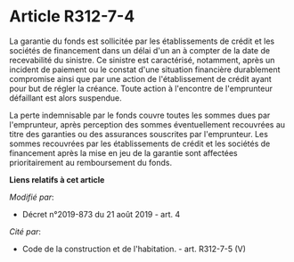 # Article R312-7-4

La garantie du fonds est sollicitée par les établissements de crédit et les sociétés de financement dans un délai d'un an à
compter de la date de recevabilité du sinistre. Ce sinistre est caractérisé, notamment, après un incident de paiement ou le
constat d'une situation financière durablement compromise ainsi que par une action de l'établissement de crédit ayant pour
but de régler la créance. Toute action à l'encontre de l'emprunteur défaillant est alors suspendue. 

La perte indemnisable par le fonds couvre toutes les sommes dues par l'emprunteur, après perception des sommes éventuellement
recouvrées au titre des garanties ou des assurances souscrites par l'emprunteur. Les sommes recouvrées par les établissements
de crédit et les sociétés de financement après la mise en jeu de la garantie sont affectées prioritairement au remboursement
du fonds.

**Liens relatifs à cet article**

_Modifié par_:

  - Décret n°2019-873 du 21 août 2019 - art. 4

_Cité par_:

  - Code de la construction et de l'habitation. - art. R312-7-5 (V)
